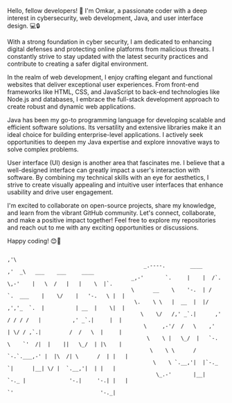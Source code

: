 Hello, fellow developers! 👋
I'm Omkar, a passionate coder with a deep interest in cybersecurity, web development, Java, and user interface design. 💻🔒

With a strong foundation in cyber security, I am dedicated to enhancing digital defenses and protecting online platforms from malicious threats. I constantly strive to stay updated with the latest security practices and contribute to creating a safer digital environment.

In the realm of web development, I enjoy crafting elegant and functional websites that deliver exceptional user experiences. From front-end frameworks like HTML, CSS, and JavaScript to back-end technologies like Node.js and databases, I embrace the full-stack development approach to create robust and dynamic web applications.

Java has been my go-to programming language for developing scalable and efficient software solutions. Its versatility and extensive libraries make it an ideal choice for building enterprise-level applications. I actively seek opportunities to deepen my Java expertise and explore innovative ways to solve complex problems.

User interface (UI) design is another area that fascinates me. I believe that a well-designed interface can greatly impact a user's interaction with software. By combining my technical skills with an eye for aesthetics, I strive to create visually appealing and intuitive user interfaces that enhance usability and drive user engagement.

I'm excited to collaborate on open-source projects, share my knowledge, and learn from the vibrant GitHub community. Let's connect, collaborate, and make a positive impact together! Feel free to explore my repositories and reach out to me with any exciting opportunities or discussions.

Happy coding! 😊🚀

                                                                              ,'\
                                                _.----.        ____         ,'  _\   ___    ___     ____
                                            _,-'       `.     |    |  /`.   \,-'    |   \  /   |   |    \  |`.
                                            \      __    \    '-.  | /   `.  ___    |    \/    |   '-.   \ |  |
                                             \.    \ \   |  __  |  |/    ,','_  `.  |          | __  |    \|  |
                                               \    \/   /,' _`.|      ,' / / / /   |          ,' _`.|     |  |
                                                \     ,-'/  /   \    ,'   | \/ / ,`.|         /  /   \  |     |
                                                 \    \ |   \_/  |   `-.  \    `'  /|  |    ||   \_/  | |\    |
                                                  \    \ \      /       `-.`.___,-' |  |\  /| \      /  | |   |
                                                   \    \ `.__,'|  |`-._    `|      |__| \/ |  `.__,'|  | |   |
                                                    \_.-'       |__|    `-._ |              '-.|     '-.| |   |
                                                                            `'                            '-._|
